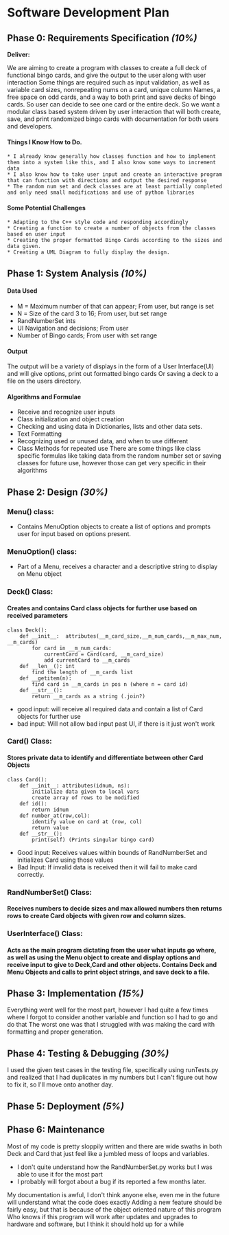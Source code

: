 # Software Development Plan

## Phase 0: Requirements Specification *(10%)*

**Deliver:**

We are aiming to create a program with classes to create a full deck of functional bingo cards, and give the output to the user along with user interaction
Some things are required such as input validation, as well as variable card sizes, nonrepeating nums on a card, unique column Names, a free space on odd cards, and a way to both print and save decks of bingo cards.
So user can decide to see one card or the entire deck.
So we want a modular class based system driven by user interaction that will both create, save, and print randomized bingo cards with documentation for both users and developers.
#### Things I Know How to Do.
    * I already know generally how classes function and how to implement them into a system like this, and I also know some ways to increment data
    * I also know how to take user input and create an interactive program that can function with directions and output the desired response
    * The random num set and deck classes are at least partially completed and only need small modifications and use of python libraries
#### Some Potential Challenges
    * Adapting to the C++ style code and responding accordingly
    * Creating a function to create a number of objects from the classes based on user input
    * Creating the proper formatted Bingo Cards according to the sizes and data given.
    * Creating a UML Diagram to fully display the design.
## Phase 1: System Analysis *(10%)*

#### Data Used
* M = Maximum number of  that can appear; From user, but range is set
* N = Size of the card 3 to 16; From user, but set range
* RandNumberSet ints
* UI Navigation and decisions; From user
* Number of Bingo cards; From user with set range
#### Output
The output will be a variety of displays in the form of a User Interface(UI) and will give options, print out formatted bingo cards
Or saving a deck to a file on the users directory.

#### Algorithms and Formulae
* Receive and recognize user inputs
* Class initialization and object creation
* Checking and using data in Dictionaries, lists and other data sets.
* Text Formatting
* Recognizing used or unused data, and when to use different
* Class Methods for repeated use
There are some things like class specific formulas like taking data from the random number set or saving classes for future use, however those can get very specific in their algorithms
## Phase 2: Design *(30%)*
### Menu() class:
* Contains MenuOption objects to create a list of options and prompts user for input based on options present.
### MenuOption() class:
* Part of a Menu, receives a character and a descriptive string to display on Menu object
### Deck() Class:
#### Creates and contains Card class objects for further use based on received parameters
    class Deck():
        def __init__:  attributes(__m_card_size,__m_num_cards,__m_max_num, __m_cards)
            for card in __m_num_cards:
                currentCard = Card(card, __m_card_size)
                add currentCard to __m_cards
        def __len__(): int 
            find the length of __m_cards list
        def __getitem(n):
            find card in __m_cards in pos n (where n = card id)
        def __str__(): 
            return __m_cards as a string (.join?)
* good input: will receive all required data and contain a list of Card objects for further use
* bad input: Will not allow bad input past UI, if there is it just won't work
### Card() Class:
#### Stores private data to identify and differentiate between other Card Objects
    class Card():
        def __init__: attributes(idnum, ns):
            initialize data given to local vars
            create array of rows to be modified
        def id(): 
            return idnum
        def number_at(row,col):
            identify value on card at (row, col)
            return value
        def __str__():
            print(self) (Prints singular bingo card)
* Good input: Receives values within bounds of RandNumberSet and initializes Card using those values
* Bad Input: If invalid data is received then it will fail to make card correctly.
### RandNumberSet() Class:
#### Receives numbers to decide sizes and max allowed numbers then returns rows to create Card objects with given row and column sizes.
### UserInterface() Class:
#### Acts as the main program dictating from the user what inputs go where, as well as using the Menu object to create and display options and receive input to give to Deck,Card and other objects. Contains Deck and Menu Objects and calls to print object strings, and save deck to a file.

## Phase 3: Implementation *(15%)*

Everything went well for the most part, however I had quite a few times where I forgot to consider another variable and function so I had to go and do that
The worst one was that I struggled with was making the card with formatting and proper generation.

## Phase 4: Testing & Debugging *(30%)*

I used the given test cases in the testing file, specifically using runTests.py and realized that I had duplicates in my numbers
but I can't figure out how to fix it, so I'll move onto another day.

## Phase 5: Deployment *(5%)*

## Phase 6: Maintenance

Most of my code is pretty sloppily written and there are wide swaths in both Deck and Card that just feel like a jumbled mess of loops and variables.
* I don't quite understand how the RandNumberSet.py works but I was able to use it for the most part
* I probably will forgot about a bug if its reported a few months later.

My documentation is awful, I don't think anyone else, even me in the future will understand what the code does exactly
Adding a new feature should be fairly easy, but that is because of the object oriented nature of this program
Who knows if this program will work after updates and upgrades to hardware and software, but I think it should hold up for a while